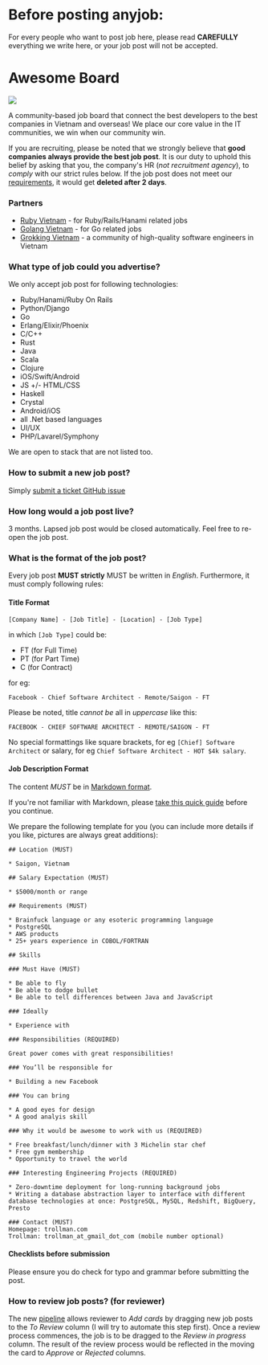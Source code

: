 # Before posting anyjob: 
For every people who want to post job here, please read **CAREFULLY** everything we write here, or your job post will not be accepted.

# Awesome Board

![](http://i.giphy.com/u2UWxUJ9AAoKY.gif)

A community-based job board that connect the best developers to the best companies in Vietnam and overseas! We place our core value in the IT communities, we win when our community win.

If you are recruiting, please be noted that we strongly believe that __good companies always provide the best job post__. It is our duty to uphold this belief by asking that you, the company's HR (_not recruitment agency_), to _comply_ with our strict rules below. If the job post does not meet our [requirements](#what-is-the-format-of-the-job-post), it would get __deleted after 2 days__.

### Partners

* [Ruby Vietnam](http://ruby.org.vn) - for Ruby/Rails/Hanami related jobs
* [Golang Vietnam](http://facebook.com/golang.org.vn/) - for Go related jobs
* [Grokking Vietnam](https://www.grokking.org) - a community of high-quality software engineers in Vietnam

### What type of job could you advertise?

We only accept job post for following technologies:

* Ruby/Hanami/Ruby On Rails
* Python/Django
* Go
* Erlang/Elixir/Phoenix
* C/C++
* Rust
* Java
* Scala
* Clojure
* iOS/Swift/Android
* JS +/- HTML/CSS
* Haskell
* Crystal
* Android/iOS
* all .Net based languages
* UI/UX
* PHP/Lavarel/Symphony

We are open to stack that are not listed too.

### How to submit a new job post?

Simply [submit a ticket GitHub issue](https://github.com/awesome-jobs/jobs/issues/new)

### How long would a job post live?

3 months. Lapsed job post would be closed automatically. Feel free to re-open the job post.

### What is the format of the job post?

Every job post **MUST strictly** MUST be written in *English*. Furthermore, it must comply following rules:

#### Title Format

```
[Company Name] - [Job Title] - [Location] - [Job Type]
```

in which `[Job Type]` could be:

* FT (for Full Time)
* PT (for Part Time)
* C (for Contract)

for eg:

```
Facebook - Chief Software Architect - Remote/Saigon - FT
```

Please be noted, title _cannot be_ all in *uppercase* like this:

```
FACEBOOK - CHIEF SOFTWARE ARCHITECT - REMOTE/SAIGON - FT
```

No special formattings like square brackets, for eg `[Chief] Software Architect` or salary, for eg `Chief Software Architect - HOT $4k salary`.


#### Job Description Format

The content _MUST_ be in [Markdown format](http://commonmark.org/help/). 

If you're not familiar with Markdown, please [take this quick guide](http://commonmark.org/help/tutorial/) before you continue.

We prepare the following template for you (you can include more details if you like, pictures are always great additions):

```
## Location (MUST)

* Saigon, Vietnam

## Salary Expectation (MUST)

* $5000/month or range

## Requirements (MUST)

* Brainfuck language or any esoteric programming language
* PostgreSQL
* AWS products
* 25+ years experience in COBOL/FORTRAN

## Skills

### Must Have (MUST)

* Be able to fly
* Be able to dodge bullet
* Be able to tell differences between Java and JavaScript

### Ideally

* Experience with 

### Responsibilities (REQUIRED)

Great power comes with great responsibilities!

### You’ll be responsible for

* Building a new Facebook

### You can bring

* A good eyes for design
* A good analyis skill

### Why it would be awesome to work with us (REQUIRED)

* Free breakfast/lunch/dinner with 3 Michelin star chef
* Free gym membership
* Opportunity to travel the world
    
### Interesting Engineering Projects (REQUIRED)

* Zero-downtime deployment for long-running background jobs
* Writing a database abstraction layer to interface with different database technologies at once: PostgreSQL, MySQL, Redshift, BigQuery, Presto

### Contact (MUST)
Homepage: trollman.com
Trollman: trollman_at_gmail_dot_com (mobile number optional)
```

#### Checklists before submission

Please ensure you do check for typo and grammar before submitting the post.

### How to review job posts? (for reviewer)

The new [pipeline](https://github.com/awesome-jobs/vietnam/projects/1) allows reviewer to _Add cards_ by dragging new job posts to the _To Review_ column (I will try to automate this step first). Once a review process  commences, the job is to be dragged to the _Review in progress_ column. The result of the review process would be reflected in the moving the card to _Approve_ or _Rejected_ columns.
